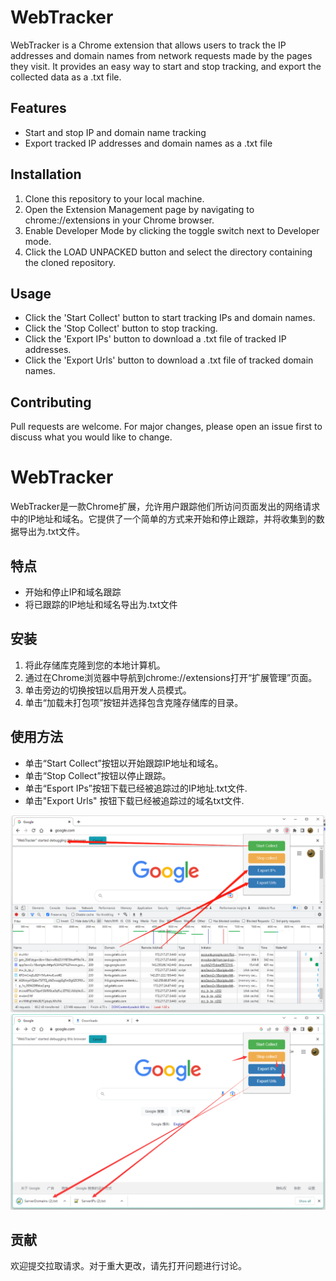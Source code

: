 # WebTracker

WebTracker is a Chrome extension that allows users to track the IP addresses and domain names from network requests made by the pages they visit. It provides an easy way to start and stop tracking, and export the collected data as a .txt file.

## Features
* Start and stop IP and domain name tracking
* Export tracked IP addresses and domain names as a .txt file

## Installation
1. Clone this repository to your local machine.
2. Open the Extension Management page by navigating to chrome://extensions in your Chrome browser.
3. Enable Developer Mode by clicking the toggle switch next to Developer mode.
4. Click the LOAD UNPACKED button and select the directory containing the cloned repository.

## Usage
* Click the 'Start Collect' button to start tracking IPs and domain names.
* Click the 'Stop Collect' button to stop tracking.
* Click the 'Export IPs' button to download a .txt file of tracked IP addresses.
* Click the 'Export Urls' button to download a .txt file of tracked domain names.

## Contributing
Pull requests are welcome. For major changes, please open an issue first to discuss what you would like to change.




# WebTracker

WebTracker是一款Chrome扩展，允许用户跟踪他们所访问页面发出的网络请求中的IP地址和域名。它提供了一个简单的方式来开始和停止跟踪，并将收集到的数据导出为.txt文件。

## 特点
* 开始和停止IP和域名跟踪
* 将已跟踪的IP地址和域名导出为.txt文件

## 安装
1. 将此存储库克隆到您的本地计算机。
2. 通过在Chrome浏览器中导航到chrome://extensions打开“扩展管理”页面。
3. 单击旁边的切换按钮以启用开发人员模式。
4. 单击“加载未打包项”按钮并选择包含克隆存储库的目录。

## 使用方法
* 单击“Start Collect”按钮以开始跟踪IP地址和域名。
* 单击“Stop Collect”按钮以停止跟踪。
* 单击“Esport IPs”按钮下载已经被追踪过的IP地址.txt文件.
* 单击"Export Urls" 按钮下载已经被追踪过的域名txt文件.

![Example Image02](./docs/_static/WebTracker02.png)
![Example Image03](./docs/_static/WebTracker03.png)

## 贡献
欢迎提交拉取请求。对于重大更改，请先打开问题进行讨论。

